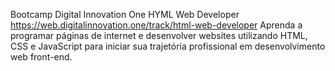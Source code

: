 Bootcamp Digital Innovation One
HYML Web Developer
https://web.digitalinnovation.one/track/html-web-developer
Aprenda a programar páginas de internet e desenvolver websites utilizando HTML, CSS e JavaScript para iniciar sua trajetória profissional em desenvolvimento web front-end.